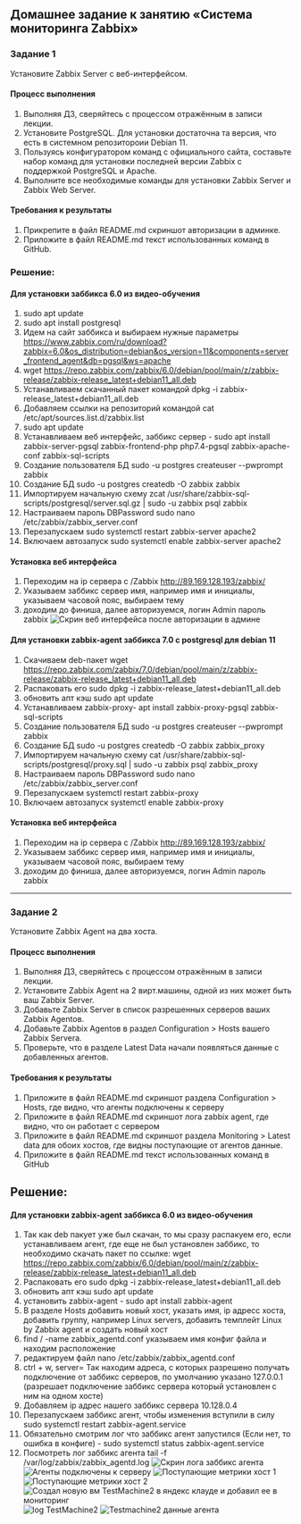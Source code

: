 ## Домашнее задание к занятию «Система мониторинга Zabbix»

### Задание 1 

Установите Zabbix Server с веб-интерфейсом.

#### Процесс выполнения
1. Выполняя ДЗ, сверяйтесь с процессом отражённым в записи лекции.
2. Установите PostgreSQL. Для установки достаточна та версия, что есть в системном репозитороии Debian 11.
3. Пользуясь конфигуратором команд с официального сайта, составьте набор команд для установки последней версии Zabbix с поддержкой PostgreSQL и Apache.
4. Выполните все необходимые команды для установки Zabbix Server и Zabbix Web Server.

#### Требования к результаты 
1. Прикрепите в файл README.md скриншот авторизации в админке.
2. Приложите в файл README.md текст использованных команд в GitHub.

### Решение:
#### Для установки заббикса 6.0 из видео-обучения
1. sudo apt update
2. sudo apt install postgresql
3. Идем на сайт заббикса и выбираем нужные параметры https://www.zabbix.com/ru/download?zabbix=6.0&os_distribution=debian&os_version=11&components=server_frontend_agent&db=pgsql&ws=apache
4. wget https://repo.zabbix.com/zabbix/6.0/debian/pool/main/z/zabbix-release/zabbix-release_latest+debian11_all.deb
5. Устанавливаем скачанный пакет командой dpkg -i zabbix-release_latest+debian11_all.deb
6. Добавляем ссылки на репозиторий командой cat /etc/apt/sources.list.d/zabbix.list
7. sudo apt update
8. Устанавливаем веб интерфейс, заббикс сервер - sudo apt install zabbix-server-pgsql zabbix-frontend-php php7.4-pgsql zabbix-apache-conf zabbix-sql-scripts
9. Создание пользователя БД sudo -u postgres createuser --pwprompt zabbix
10. Создание БД sudo -u postgres createdb -O zabbix zabbix
11. Импортируем начальную схему zcat /usr/share/zabbix-sql-scripts/postgresql/server.sql.gz | sudo -u zabbix psql zabbix
12. Настраиваем пароль DBPassword sudo nano /etc/zabbix/zabbix_server.conf
13. Перезапускаем sudo systemctl restart zabbix-server apache2
14. Включаем автозапуск sudo systemctl enable zabbix-server apache2
#### Установка веб интерфейса
1. Переходим на ip сервера с /Zabbix http://89.169.128.193/zabbix/
2. Указываем заббикс сервер имя, например имя и инициалы, указываем часовой пояс, выбираем тему
3. доходим до финиша, далее авторизуемся, логин Admin пароль zabbix
![Скрин веб интерфейса после авторизации в админе](image.png)
#### Для установки zabbix-agent заббикса 7.0 с postgresql для debian 11
1. Скачиваем deb-пакет wget https://repo.zabbix.com/zabbix/7.0/debian/pool/main/z/zabbix-release/zabbix-release_latest+debian11_all.deb
2. Распаковать его sudo dpkg -i zabbix-release_latest+debian11_all.deb
3. обновить апт кэш sudo apt update
4. Устанавливаем zabbix-proxy- apt install zabbix-proxy-pgsql zabbix-sql-scripts
5. Создание пользователя БД sudo -u postgres createuser --pwprompt zabbix
6. Создание БД sudo -u postgres createdb -O zabbix zabbix_proxy
7. Импортируем начальную схему cat /usr/share/zabbix-sql-scripts/postgresql/proxy.sql | sudo -u zabbix psql zabbix_proxy
8. Настраиваем пароль DBPassword sudo nano /etc/zabbix/zabbix_server.conf
9. Перезапускаем systemctl restart zabbix-proxy
10. Включаем автозапуск systemctl enable zabbix-proxy
#### Установка веб интерфейса
1. Переходим на ip сервера с /Zabbix http://89.169.128.193/zabbix/
2. Указываем заббикс сервер имя, например имя и инициалы, указываем часовой пояс, выбираем тему
3. доходим до финиша, далее авторизуемся, логин Admin пароль zabbix

---

### Задание 2 

Установите Zabbix Agent на два хоста.

#### Процесс выполнения
1. Выполняя ДЗ, сверяйтесь с процессом отражённым в записи лекции.
2. Установите Zabbix Agent на 2 вирт.машины, одной из них может быть ваш Zabbix Server.
3. Добавьте Zabbix Server в список разрешенных серверов ваших Zabbix Agentов.
4. Добавьте Zabbix Agentов в раздел Configuration > Hosts вашего Zabbix Servera.
5. Проверьте, что в разделе Latest Data начали появляться данные с добавленных агентов.

#### Требования к результаты 
1. Приложите в файл README.md скриншот раздела Configuration > Hosts, где видно, что агенты подключены к серверу
2. Приложите в файл README.md скриншот лога zabbix agent, где видно, что он работает с сервером
3. Приложите в файл README.md скриншот раздела Monitoring > Latest data для обоих хостов, где видны поступающие от агентов данные.
4. Приложите в файл README.md текст использованных команд в GitHub

## Решение:
#### Для установки zabbix-agent заббикса 6.0 из видео-обучения
1. Так как deb пакует уже был скачан, то мы сразу распакуем его, если устанавливаем агент, где еще не был установлен заббикс, то необходимо скачать пакет по ссылке: wget https://repo.zabbix.com/zabbix/6.0/debian/pool/main/z/zabbix-release/zabbix-release_latest+debian11_all.deb
2. Распаковать его sudo dpkg -i zabbix-release_latest+debian11_all.deb
3. обновить апт кэш sudo apt update
4. установить zabbix-agent - sudo apt install zabbix-agent
5. В разделе Hosts добавить новый хост, указать имя, ip адресс хоста, добавить группу, например Linux servers, добавить темплейт Linux by Zabbix agent и создать новый хост
6. find / -name zabbix_agentd.conf указываем имя конфиг файла и находим расположение
7. редактируем файл nano /etc/zabbix/zabbix_agentd.conf
8. ctrl + w, server=  Так находим адреса, с которых разрешено получать подключение от заббикс серверов, по умолчанию указано 127.0.0.1 (разрешает подключение заббикс сервера который установлен с ним на одном хосте)
9. Добавляем ip адрес нашего заббикс сервера 10.128.0.4
10. Перезапускаем заббикс агент, чтобы изменения вступили в силу sudo systemctl restart zabbix-agent.service
11. Обязательно смотрим лог что заббикс агент запустился (Если нет, то ошибка в конфиге) - sudo systemctl status zabbix-agent.service
12. Посмотреть лог заббикс агента tail -f /var/log/zabbix/zabbix_agentd.log
![Скрин лога заббикс агента](image-1.png)
![Агенты подключены к серверу](image-2.png)
![Поступающие метрики хост 1](image-3.png)
![Поступающие метрики хост 2](image-4.png)
![Создал новую вм TestMachine2 в яндекс клауде и добавил ее в мониторинг](image-5.png)
![log TestMachine2](image-6.png)
![Testmachine2 данные агента](image-7.png)